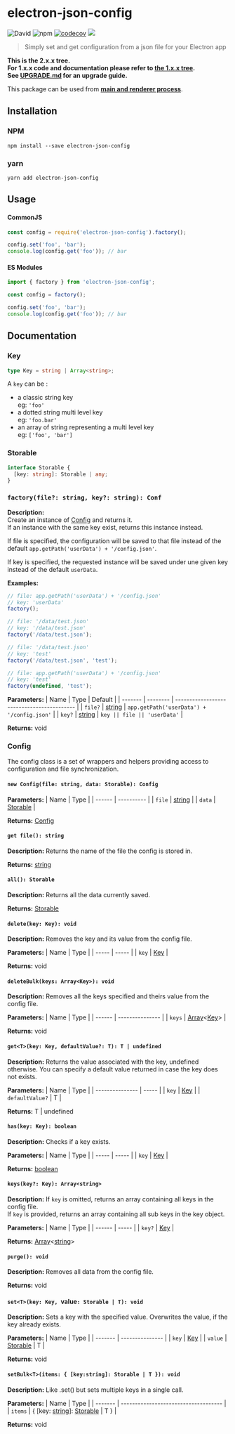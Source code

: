 # electron-json-config

![David](https://img.shields.io/david/de-luca/electron-json-config)
![npm](https://img.shields.io/npm/v/electron-json-config)
[![codecov](https://codecov.io/gh/de-luca/electron-json-config/branch/master/graph/badge.svg)](https://codecov.io/gh/de-luca/electron-json-config)
![](https://github.com/de-luca/electron-json-config/workflows/CI/badge.svg)

> Simply set and get configuration from a json file for your Electron app

**This is the 2.x.x tree.**  
**For 1.x.x code and documentation please refer to [the 1.x.x tree](https://github.com/de-luca/electron-json-config/tree/1.x.x).**  
**See [UPGRADE.md](./UPGRADE.md) for an upgrade guide.**

This package can be used from **[main and renderer process](https://www.electronjs.org/docs/tutorial/quick-start#main-and-renderer-processes)**.


## Installation

### NPM
```
npm install --save electron-json-config
```

### yarn
```
yarn add electron-json-config
```


## Usage

#### CommonJS
```js
const config = require('electron-json-config').factory();

config.set('foo', 'bar');
console.log(config.get('foo')); // bar
```

#### ES Modules
```ts
import { factory } from 'electron-json-config';

const config = factory();

config.set('foo', 'bar');
console.log(config.get('foo')); // bar
```


## Documentation

### Key

```ts
type Key = string | Array<string>;
```
A `key` can be :
- a classic string key  
  eg: `'foo'`
- a dotted string multi level key  
  eg: `'foo.bar'`
- an array of string representing a multi level key  
  eg: `['foo', 'bar']`


### Storable

```ts
interface Storable {
  [key: string]: Storable | any;
}
```


### `factory(file?: string, key?: string): Conf`

**Description:**  
Create an instance of [Config] and returns it.  
If an instance with the same key exist, returns this instance instead.  

If file is specified, the configuration will be saved to that file instead of the default `app.getPath('userData') + '/config.json'`.

If key is specified, the requested instance will be saved under une given key instead of the default `userData`.

**Examples:**
```ts
// file: app.getPath('userData') + '/config.json'
// key: 'userData'
factory();

// file: '/data/test.json'
// key: '/data/test.json'
factory('/data/test.json');

// file: '/data/test.json'
// key: 'test'
factory('/data/test.json', 'test');

// file: app.getPath('userData') + '/config.json'
// key: 'test'
factory(undefined, 'test');
```

**Parameters:**
| Name    | Type     | Default                                    |
| ------- | -------- | ------------------------------------------ |
| `file?` | [string] | `app.getPath('userData') + '/config.json'` |
| `key?`  | [string] | `key || file || 'userData'`                |

**Returns:** void


### Config

The config class is a set of wrappers and helpers providing access to configuration and file synchronization.

#### `new Config(file: string, data: Storable): Config`
**Parameters:**
| Name   | Type       |
| ------ | ---------- |
| `file` | [string]   |
| `data` | [Storable] |

**Returns:** [Config]

#### `get file(): string`
**Description:** Returns the name of the file the config is stored in.

**Returns:** [string]

#### `all(): Storable`
**Description:** Returns all the data currently saved.

**Returns:** [Storable]

#### `delete(key: Key): void`
**Description:** Removes the key and its value from the config file.

**Parameters:**
| Name  | Type  |
| ----- | ----- |
| `key` | [Key] |

**Returns:** void

#### `deleteBulk(keys: Array<Key>): void`
**Description:** Removes all the keys specified and theirs value from the config file.

**Parameters:**
| Name   | Type            |
| ------ | --------------- |
| `keys` | [Array]\<[Key]> |

**Returns:** void

#### `get<T>(key: Key, defaultValue?: T): T | undefined`
**Description:** Returns the value associated with the key, undefined otherwise.
You can specify a default value returned in case the key does not exists.

**Parameters:**
| Name            | Type  |
| --------------- | ----- |
| `key`           | [Key] |
| `defaultValue?` | T     |

**Returns:** T \| undefined

#### `has(key: Key): boolean`
**Description:** Checks if a key exists.

**Parameters:**
| Name  | Type  |
| ----- | ----- |
| `key` | [Key] |

**Returns:** [boolean]

#### `keys(key?: Key): Array<string>`
**Description:** If `key` is omitted, returns an array containing all keys in the config file.  
If `key` is provided, returns an array containing all sub keys in the key object.

**Parameters:**
| Name   | Type  |
| ------ | ----- |
| `key?` | [Key] |

**Returns:** [Array]\<[string]>

#### `purge(): void`
**Description:** Removes all data from the config file.

**Returns:** void

#### `set<T>(key: Key, `value`: Storable | T): void`
**Description:** Sets a key with the specified value. Overwrites the value, if the key already exists.

**Parameters:**
| Name    | Type            |
| ------- | --------------- |
| `key`   | [Key]           |
| `value` | [Storable] \| T |

**Returns:** void

#### `setBulk<T>(items: { [key:string]: Storable | T }): void`
**Description:** Like .set() but sets multiple keys in a single call.

**Parameters:**
| Name    | Type                                 |
| ------- | ------------------------------------ |
| `items` | { [key: [string]]: [Storable] \| T } |

**Returns:** void


[Key]: #key
[Storable]: #storable
[Config]: #config
[string]: https://developer.mozilla.org/en-US/docs/Web/JavaScript/Reference/Global_Objects/String
[boolean]: https://developer.mozilla.org/en-US/docs/Web/JavaScript/Reference/Global_Objects/Boolean
[Array]: https://developer.mozilla.org/en-US/docs/Web/JavaScript/Reference/Global_Objects/Array

